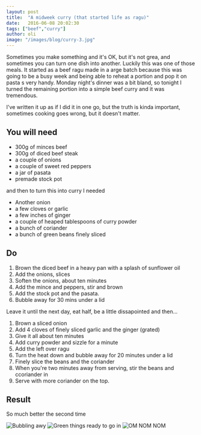 ```yaml
---
layout: post
title:  "A midweek curry (that started life as ragu)"
date:   2016-06-08 20:02:30
tags: ["beef","curry"]
author: oli
image: "/images/blog/curry-3.jpg"
---
```


Sometimes you make something and it's OK, but it's not grea, and sometimes you can turn one dish into another.  Luckily this was one of those meals.  It started as a beef ragu made in a arge batch because this was going to be a busy week and being able to reheat a portion and pop it on pasta s very handy.  Monday night's dinner was a bit bland, so tonight I turned the remaining portion into a simple beef curry and it was tremendous.

I've written it up as if I did it in one go, but the truth is kinda important, sometimes cooking goes wrong, but it doesn't matter.


## You will need

* 300g of minces beef
* 300g of diced beef steak
* a couple of onions
* a couple of sweet red peppers
* a jar of pasata
* premade stock pot

and then to turn this into curry I needed

* Another onion
* a few cloves or garlic
* a few inches of ginger
* a couple of heaped tablespoons of curry powder
* a bunch of coriander
* a bunch of green beans finely sliced

## Do

1. Brown the diced beef in a heavy pan with a splash of sunflower oil
2. Add the onions, slices
3. Soften the onions, about ten minutes
4. Add the mince and peppers, stir and brown
5. Add the stock pot and the pasata.
6. Bubble away for 30 mins under a lid

Leave it until the next day, eat half, be a little dissapointed and then...

1. Brown a sliced onion
2. Add 4 cloves of finely sliced garlic and the ginger (grated)
3. Give it all about ten minutes
4. Add curry powder and sizzle for a minute
5. Add the left over ragu
6. Turn the heat down and bubble away for 20 minutes under a lid
7. Finely slice the beans and the coriander
8. When you're two minutes away from serving, stir the beans and ccoriander in
9. Serve with more coriander on the top.



## Result

So much better the second time

![Bubbling awy](/images/blog/curry-1.jpg)
![Green things ready to go in](/images/blog/curry-2.jpg)
![OM NOM NOM](/images/blog/curry-3.jpg)




